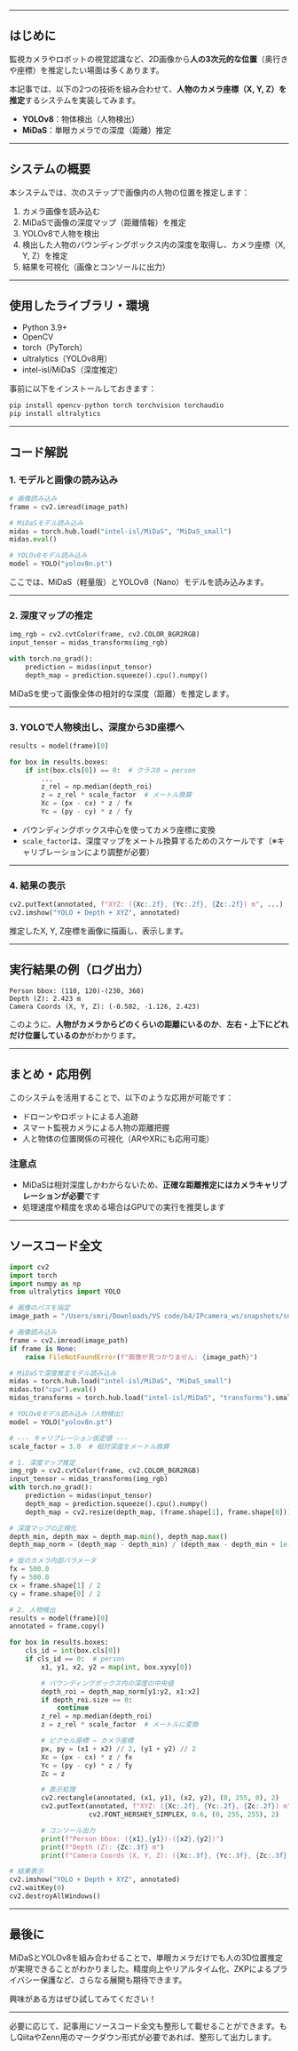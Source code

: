 
---
## はじめに

監視カメラやロボットの視覚認識など、2D画像から**人の3次元的な位置**（奥行きや座標）を推定したい場面は多くあります。

本記事では、以下の2つの技術を組み合わせて、**人物のカメラ座標（X, Y, Z）を推定**するシステムを実装してみます。

* **YOLOv8**：物体検出（人物検出）
* **MiDaS**：単眼カメラでの深度（距離）推定

---

## システムの概要

本システムでは、次のステップで画像内の人物の位置を推定します：

1. カメラ画像を読み込む
2. MiDaSで画像の深度マップ（距離情報）を推定
3. YOLOv8で人物を検出
4. 検出した人物のバウンディングボックス内の深度を取得し、カメラ座標（X, Y, Z）を推定
5. 結果を可視化（画像とコンソールに出力）


---

## 使用したライブラリ・環境

* Python 3.9+
* OpenCV
* torch（PyTorch）
* ultralytics（YOLOv8用）
* intel-isl/MiDaS（深度推定）

事前に以下をインストールしておきます：

```bash
pip install opencv-python torch torchvision torchaudio
pip install ultralytics
```

---

## コード解説

### 1. モデルと画像の読み込み

```python
# 画像読み込み
frame = cv2.imread(image_path)

# MiDaSモデル読み込み
midas = torch.hub.load("intel-isl/MiDaS", "MiDaS_small")
midas.eval()

# YOLOv8モデル読み込み
model = YOLO("yolov8n.pt")
```

ここでは、MiDaS（軽量版）とYOLOv8（Nano）モデルを読み込みます。

---

### 2. 深度マップの推定

```python
img_rgb = cv2.cvtColor(frame, cv2.COLOR_BGR2RGB)
input_tensor = midas_transforms(img_rgb)

with torch.no_grad():
    prediction = midas(input_tensor)
    depth_map = prediction.squeeze().cpu().numpy()
```

MiDaSを使って画像全体の相対的な深度（距離）を推定します。

---

### 3. YOLOで人物検出し、深度から3D座標へ

```python
results = model(frame)[0]

for box in results.boxes:
    if int(box.cls[0]) == 0:  # クラス0 = person
        ...
        z_rel = np.median(depth_roi)
        z = z_rel * scale_factor  # メートル換算
        Xc = (px - cx) * z / fx
        Yc = (py - cy) * z / fy
```

* バウンディングボックス中心を使ってカメラ座標に変換
* `scale_factor`は、深度マップをメートル換算するためのスケールです（※キャリブレーションにより調整が必要）

---

### 4. 結果の表示

```python
cv2.putText(annotated, f"XYZ: ({Xc:.2f}, {Yc:.2f}, {Zc:.2f}) m", ...)
cv2.imshow("YOLO + Depth + XYZ", annotated)
```

推定したX, Y, Z座標を画像に描画し、表示します。

---

## 実行結果の例（ログ出力）

```
Person bbox: (110, 120)-(230, 360)
Depth (Z): 2.423 m
Camera Coords (X, Y, Z): (-0.582, -1.126, 2.423)
```

このように、**人物がカメラからどのくらいの距離にいるのか**、**左右・上下にどれだけ位置しているのか**がわかります。

---

## まとめ・応用例

このシステムを活用することで、以下のような応用が可能です：

* ドローンやロボットによる人追跡
* スマート監視カメラによる人物の距離把握
* 人と物体の位置関係の可視化（ARやXRにも応用可能）

### 注意点

* MiDaSは相対深度しかわからないため、**正確な距離推定にはカメラキャリブレーションが必要**です
* 処理速度や精度を求める場合はGPUでの実行を推奨します

---

## ソースコード全文

```python
import cv2
import torch
import numpy as np
from ultralytics import YOLO

# 画像のパスを指定
image_path = "/Users/smri/Downloads/VS code/b4/IPcamera_ws/snapshots/snapshot_20250526_131630.jpg"

# 画像読み込み
frame = cv2.imread(image_path)
if frame is None:
    raise FileNotFoundError(f"画像が見つかりません: {image_path}")

# MiDaSで深度推定モデル読み込み
midas = torch.hub.load("intel-isl/MiDaS", "MiDaS_small")
midas.to("cpu").eval()
midas_transforms = torch.hub.load("intel-isl/MiDaS", "transforms").small_transform

# YOLOv8モデル読み込み（人物検出）
model = YOLO("yolov8n.pt")

# --- キャリブレーション仮定値 ---
scale_factor = 3.0  # 相対深度をメートル換算

# 1. 深度マップ推定
img_rgb = cv2.cvtColor(frame, cv2.COLOR_BGR2RGB)
input_tensor = midas_transforms(img_rgb)
with torch.no_grad():
    prediction = midas(input_tensor)
    depth_map = prediction.squeeze().cpu().numpy()
    depth_map = cv2.resize(depth_map, (frame.shape[1], frame.shape[0]))

# 深度マップの正規化
depth_min, depth_max = depth_map.min(), depth_map.max()
depth_map_norm = (depth_map - depth_min) / (depth_max - depth_min + 1e-6)

# 仮のカメラ内部パラメータ
fx = 500.0
fy = 500.0
cx = frame.shape[1] / 2
cy = frame.shape[0] / 2

# 2. 人物検出
results = model(frame)[0]
annotated = frame.copy()

for box in results.boxes:
    cls_id = int(box.cls[0])
    if cls_id == 0:  # person
        x1, y1, x2, y2 = map(int, box.xyxy[0])

        # バウンディングボックス内の深度の中央値
        depth_roi = depth_map_norm[y1:y2, x1:x2]
        if depth_roi.size == 0:
            continue
        z_rel = np.median(depth_roi)
        z = z_rel * scale_factor  # メートルに変換

        # ピクセル座標 → カメラ座標
        px, py = (x1 + x2) // 2, (y1 + y2) // 2
        Xc = (px - cx) * z / fx
        Yc = (py - cy) * z / fy
        Zc = z

        # 表示処理
        cv2.rectangle(annotated, (x1, y1), (x2, y2), (0, 255, 0), 2)
        cv2.putText(annotated, f"XYZ: ({Xc:.2f}, {Yc:.2f}, {Zc:.2f}) m", (x1, y1 - 10),
                    cv2.FONT_HERSHEY_SIMPLEX, 0.6, (0, 255, 255), 2)

        # コンソール出力
        print(f"Person bbox: ({x1},{y1})-({x2},{y2})")
        print(f"Depth (Z): {Zc:.3f} m")
        print(f"Camera Coords (X, Y, Z): ({Xc:.3f}, {Yc:.3f}, {Zc:.3f})\n")

# 結果表示
cv2.imshow("YOLO + Depth + XYZ", annotated)
cv2.waitKey(0)
cv2.destroyAllWindows()
```

---

## 最後に

MiDaSとYOLOv8を組み合わせることで、単眼カメラだけでも人の3D位置推定が実現できることがわかりました。精度向上やリアルタイム化、ZKPによるプライバシー保護など、さらなる展開も期待できます。

興味がある方はぜひ試してみてください！

---

必要に応じて、記事用にソースコード全文も整形して載せることができます。もしQiitaやZenn用のマークダウン形式が必要であれば、整形して出力します。

